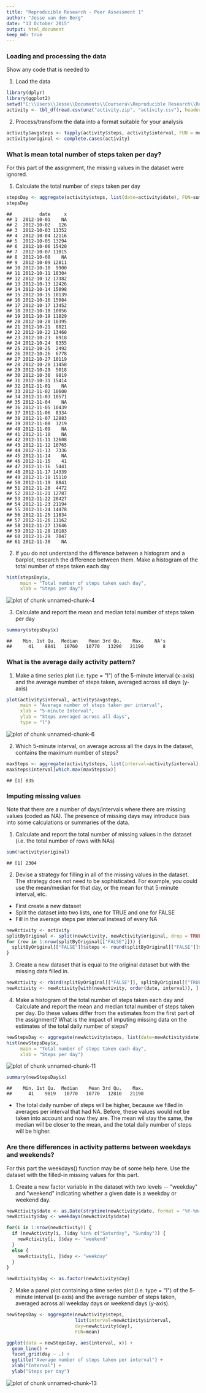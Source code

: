 ```yaml
---
title: "Reproducible Research - Peer Assessment 1"
author: "Jesse van den Berg"
date: "13 October 2015"
output: html_document
keep_md: true
---
```


### Loading and processing the data
Show any code that is needed to

1. Load the data

```r
library(dplyr)
library(ggplot2)
setwd("C:\\Users\\Jesse\\Documents\\Coursera\\Reproducible Research\\RepData_PeerAssessment1")
activity <- tbl_df(read.csv(unz("activity.zip", "activity.csv"), header = TRUE))
```

2. Process/transform the data into a format suitable for your analysis

```r
activity$avgsteps <- tapply(activity$steps, activity$interval, FUN = mean, na.rm = TRUE)
activity$original <- complete.cases(activity)
```

### What is mean total number of steps taken per day?
For this part of the assignment, the missing values in the dataset were ignored.

1. Calculate the total number of steps taken per day

```r
stepsDay <- aggregate(activity$steps, list(date=activity$date), FUN=sum)
stepsDay
```

```
##          date     x
## 1  2012-10-01    NA
## 2  2012-10-02   126
## 3  2012-10-03 11352
## 4  2012-10-04 12116
## 5  2012-10-05 13294
## 6  2012-10-06 15420
## 7  2012-10-07 11015
## 8  2012-10-08    NA
## 9  2012-10-09 12811
## 10 2012-10-10  9900
## 11 2012-10-11 10304
## 12 2012-10-12 17382
## 13 2012-10-13 12426
## 14 2012-10-14 15098
## 15 2012-10-15 10139
## 16 2012-10-16 15084
## 17 2012-10-17 13452
## 18 2012-10-18 10056
## 19 2012-10-19 11829
## 20 2012-10-20 10395
## 21 2012-10-21  8821
## 22 2012-10-22 13460
## 23 2012-10-23  8918
## 24 2012-10-24  8355
## 25 2012-10-25  2492
## 26 2012-10-26  6778
## 27 2012-10-27 10119
## 28 2012-10-28 11458
## 29 2012-10-29  5018
## 30 2012-10-30  9819
## 31 2012-10-31 15414
## 32 2012-11-01    NA
## 33 2012-11-02 10600
## 34 2012-11-03 10571
## 35 2012-11-04    NA
## 36 2012-11-05 10439
## 37 2012-11-06  8334
## 38 2012-11-07 12883
## 39 2012-11-08  3219
## 40 2012-11-09    NA
## 41 2012-11-10    NA
## 42 2012-11-11 12608
## 43 2012-11-12 10765
## 44 2012-11-13  7336
## 45 2012-11-14    NA
## 46 2012-11-15    41
## 47 2012-11-16  5441
## 48 2012-11-17 14339
## 49 2012-11-18 15110
## 50 2012-11-19  8841
## 51 2012-11-20  4472
## 52 2012-11-21 12787
## 53 2012-11-22 20427
## 54 2012-11-23 21194
## 55 2012-11-24 14478
## 56 2012-11-25 11834
## 57 2012-11-26 11162
## 58 2012-11-27 13646
## 59 2012-11-28 10183
## 60 2012-11-29  7047
## 61 2012-11-30    NA
```

2. If you do not understand the difference between a histogram and a barplot, research the difference between them. Make a histogram of the total number of steps taken each day

```r
hist(stepsDay$x, 
     main = "Total number of steps taken each day",
     xlab = "Steps per day")
```

![plot of chunk unnamed-chunk-4](figure/unnamed-chunk-4-1.png) 

3. Calculate and report the mean and median total number of steps taken per day

```r
summary(stepsDay$x)
```

```
##    Min. 1st Qu.  Median    Mean 3rd Qu.    Max.    NA's 
##      41    8841   10760   10770   13290   21190       8
```

### What is the average daily activity pattern?

1. Make a time series plot (i.e. type = "l") of the 5-minute interval (x-axis) and the average number of steps taken, averaged across all days (y-axis)

```r
plot(activity$interval, activity$avgsteps,
     main = "Average number of steps taken per interval",
     xlab = "5-minute Interval",
     ylab = "Steps averaged across all days",
     type = "l")
```

![plot of chunk unnamed-chunk-6](figure/unnamed-chunk-6-1.png) 

2. Which 5-minute interval, on average across all the days in the dataset, contains the maximum number of steps?

```r
maxSteps <- aggregate(activity$steps, list(interval=activity$interval), FUN=mean, na.rm = TRUE)
maxSteps$interval[which.max(maxSteps$x)]
```

```
## [1] 835
```

### Imputing missing values
Note that there are a number of days/intervals where there are missing values (coded as NA). The presence of missing days may introduce bias into some calculations or summaries of the data.

1. Calculate and report the total number of missing values in the dataset (i.e. the total number of rows with NAs)

```r
sum(!activity$original)
```

```
## [1] 2304
```

2. Devise a strategy for filling in all of the missing values in the dataset. The strategy does not need to be sophisticated. For example, you could use the mean/median for that day, or the mean for that 5-minute interval, etc.
- First create a new dataset
- Split the dataset into two lists, one for TRUE and one for FALSE
- Fill in the average steps per interval instead of every NA

```r
newActivity <- activity
splitByOriginal <- split(newActivity, newActivity$original, drop = TRUE)
for (row in 1:nrow(splitByOriginal[["FALSE"]])) {
  splitByOriginal[["FALSE"]]$steps <- round(splitByOriginal[["FALSE"]]$avgsteps, digits = 2)
}
```

3. Create a new dataset that is equal to the original dataset but with the missing data filled in.

```r
newActivity <- rbind(splitByOriginal[["FALSE"]], splitByOriginal[["TRUE"]])
newActivity <- newActivity[with(newActivity, order(date, interval)), ]
```

4. Make a histogram of the total number of steps taken each day and Calculate and report the mean and median total number of steps taken per day. Do these values differ from the estimates from the first part of the assignment? What is the impact of imputing missing data on the estimates of the total daily number of steps?

```r
newStepsDay <- aggregate(newActivity$steps, list(date=newActivity$date), FUN=sum)
hist(newStepsDay$x, 
     main = "Total number of steps taken each day",
     xlab = "Steps per day")
```

![plot of chunk unnamed-chunk-11](figure/unnamed-chunk-11-1.png) 

```r
summary(newStepsDay$x)
```

```
##    Min. 1st Qu.  Median    Mean 3rd Qu.    Max. 
##      41    9819   10770   10770   12810   21190
```
- The total daily number of steps will be higher, because we filled in averages per interval that had NA. Before, these values would not be taken into account and now they are. The mean wil stay the same, the median will be closer to the mean, and the total daily number of steps will be higher.

### Are there differences in activity patterns between weekdays and weekends?
For this part the weekdays() function may be of some help here. Use the dataset with the filled-in missing values for this part.

1. Create a new factor variable in the dataset with two levels -- "weekday" and "weekend" indicating whether a given date is a weekday or weekend day.

```r
newActivity$date <- as.Date(strptime(newActivity$date, format = "%Y-%m-%d"))
newActivity$day <- weekdays(newActivity$date)

for(i in 1:nrow(newActivity)) {
  if (newActivity[i, ]$day %in% c("Saturday", "Sunday")) {
    newActivity[i, ]$day <- "weekend"
  }
  else {
    newActivity[i, ]$day <- "weekday"
  }
}

newActivity$day <- as.factor(newActivity$day)
```

2. Make a panel plot containing a time series plot (i.e. type = "l") of the 5-minute interval (x-axis) and the average number of steps taken, averaged across all weekday days or weekend days (y-axis).

```r
newStepsDay <- aggregate(newActivity$steps, 
                         list(interval=newActivity$interval, 
                         day=newActivity$day), 
                         FUN=mean)

ggplot(data = newStepsDay, aes(interval, x)) + 
  geom_line() + 
  facet_grid(day ~ .) +
  ggtitle("Average number of steps taken per interval") +
  xlab("Interval") +
  ylab("Steps per day")
```

![plot of chunk unnamed-chunk-13](figure/unnamed-chunk-13-1.png) 
